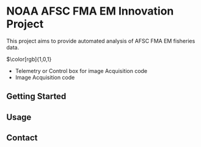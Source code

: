  

# NOAA AFSC FMA EM Innovation Project

 This project aims to provide automated analysis of  AFSC FMA EM fisheries data. 
 
$\color[rgb]{1,0,1}
<ul>
<li>Telemetry or Control box for image Acquisition code</li>
<li>Image Acquisition code</li>
</ul>
 

## Getting Started


## Usage


## Contact

